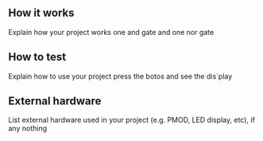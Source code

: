 <!---

This file is used to generate your project datasheet. Please fill in the information below and delete any unused
sections.

You can also include images in this folder and reference them in the markdown. Each image must be less than
512 kb in size, and the combined size of all images must be less than 1 MB.
-->

## How it works

Explain how your project works one and gate and one nor gate 

## How to test

Explain how to use your project press the botos and see the dis`play

## External hardware

List external hardware used in your project (e.g. PMOD, LED display, etc), if any nothing

